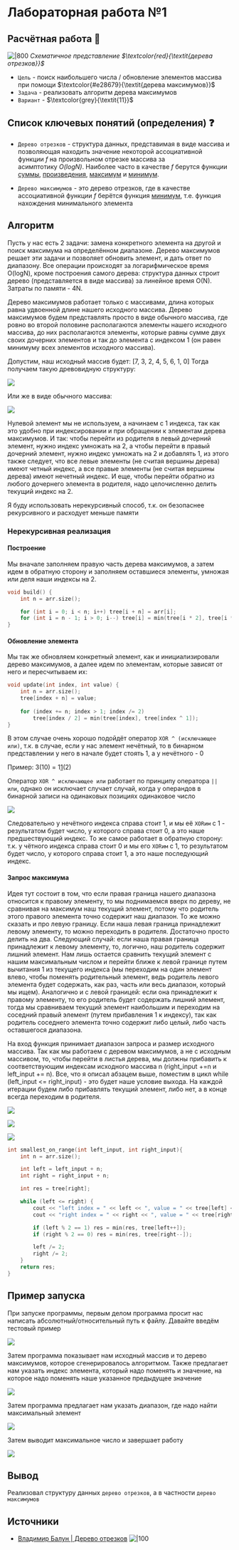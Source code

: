 # Лабораторная работа №1
## Расчётная работа 🔢

![|800](https://leetcode.com/articles/Figures/segtree_intro_3.png)
<em>Схематичное представление $\textcolor{red}{\textit{дерева отрезков}}$</em>

- `Цель` - поиск наибольшего числа / обновление элементов массива при помощи $\textcolor{#e28679}{\textit{дерева максимумов}}$
- `Задача` - реализовать алгоритм дерева максимумов
- `Вариант` - $\textcolor{grey}{\textit{11}}$

## Список ключевых понятий (определения) ❓
- `Дерево отрезков` - структура данных, представимая в виде массива и позволяющая находить значение некоторой ассоциативной функции _f_ на произвольном отрезке массива за асимптотику _O(logN)_. Наиболее часто в качестве _f_ берутся функции <ins>суммы</ins>, <ins>произведения</ins>, <ins>максимум</ins> и <ins>минимум</ins>.

- `Дерево максимумов` - это дерево отрезков, где в качестве ассоциативной функции _f_ берётся функция <ins>минимум</ins>, т.е. функция нахождения минимального элемента
## Алгоритм
 Пусть у нас есть 2 задачи: замена конкретного элемента на другой и  поиск максимума на определённом диапазоне. Дерево максимумов решает эти задачи и позволяет обновить элемент, и дать ответ по диапазону. Все операции происходят за логарифмическое время O(logN), кроме построения самого дерева: структура данных строит дерево (представляется в виде массива) за линейное время O(N). Затраты по памяти - 4N.
 
 Дерево максимумов работает только с массивами, длина которых равна удвоенной длине нашего исходного массива. Дерево максимумов будем представлять просто в виде обычного массива, где ровно во второй половине располагаются элементы нашего исходного массива, до них располагаются элементы, которые равны сумме двух своих дочерних элементов и так до элемента с индексом 1 (он равен минимуму всех элементов исходного массива). 
 
 Допустим, наш исходный массив будет: [7, 3, 2, 4, 5, 6, 1, 0]
 Тогда получаем такую древовидную структуру:
 
![](https://habrastorage.org/r/w1560/getpro/habr/upload_files/4d2/7c8/cbf/4d27c8cbf6d5d0d7fb180874db0da576.jpg)

Или же в виде обычного массива: 

![](https://habrastorage.org/r/w1560/getpro/habr/upload_files/bda/48e/6ba/bda48e6ba9fc43455b6255bbadbcd9b6.jpg)

Нулевой элемент мы не используем, а начинаем с 1 индекса, так как это удобно при индексировании и при обращении к элементам дерева максимумов. И так: чтобы перейти из родителя в левый дочерний элемент, нужно индекс умножать на 2, а чтобы перейти в правый дочерний элемент, нужно индекс умножать на 2 и добавлять 1, из этого также следует, что все левые элементы (не считая вершины дерева) имеют четный индекс, а все правые элементы (не считая вершины дерева) имеют нечетный индекс. И еще, чтобы перейти обратно из любого дочернего элемента в родителя, надо целочисленно делить текущий индекс на 2.

Я буду использовать нерекурсивный способ, т.к. он безопаснее рекурсивного и расходует меньше памяти

### Нерекурсивная реализация

#### Построение

Мы вначале заполняем правую часть дерева максимумов, а затем идем в обратную сторону и заполняем оставшиеся элементы, умножая или деля наши индексы на 2.

``` C++
void build() {
	int n = arr.size();

	for (int i = 0; i < n; i++) tree[i + n] = arr[i];
	for (int i = n - 1; i > 0; i--) tree[i] = min(tree[i * 2], tree[i * 2 + 1]);
}
```

#### Обновление элемента

Мы так же обновляем конкретный элемент, как и инициализировали дерево максимумов, а далее идем по элементам, которые зависят от него и пересчитываем их:

``` c++
void update(int index, int value) {
	int n = arr.size();
	tree[index + n] = value;
	
	for (index += n; index > 1; index /= 2)
		tree[index / 2] = min(tree[index], tree[index ^ 1]);
}
```
В этом случае очень хорошо подойдёт оператор `XOR ^ (исключающее или)`, т.к. в случае, если у нас элемент нечётный, то в бинарном представлении у него в начале будет стоять 1, а у нечётного - 0

Пример: 3(10) = 1<ins>1</ins>(2)

Оператор `XOR ^ исключающее или` работает по принципу оператора `|| или`, однако он исключает случает случай, когда у операндов в бинарной записи на одинаковых позициях одинаковое число

![](https://media.geeksforgeeks.org/wp-content/uploads/20200302135623/Untitled-Diagram561.jpg)

Следовательно у нечётного индекса справа стоит 1, и мы её `XORим` с 1 - результатом будет число, у которого справа стоит 0, а это наше предшествующий индекс. То же самое работает в обратную сторону: т.к. у чётного индекса справа стоит 0 и мы его `XORим` c 1, то результатом будет число, у которого справа стоит 1, а это наше последующий индекс.

#### Запрос максимума

Идея тут состоит в том, что если правая граница нашего диапазона относится к правому элементу, то мы поднимаемся вверх по дереву, не сравнивая на максимум наш текущий элемент, потому что родитель этого правого элемента точно содержит наш диапазон. То же можно сказать и про левую границу. Если наша левая граница принадлежит левому элементу, то можно переходить в родителя. Достаточно просто делить на два. Следующий случай: если наша правая граница принадлежит к левому элементу, то, логично, наш родитель содержит лишний элемент. Нам лишь остается сравнить текущий элемент с нашим максимальным числом и перейти ближе к левой границе путем вычитания 1 из текущего индекса (мы переходим на один элемент влево, чтобы поменять родительный элемент, ведь родитель левого элемента будет содержать, как раз, часть или весь диапазон, который мы ищем). Аналогично и с левой границей: если она принадлежит к правому элементу, то его родитель будет содержать лишний элемент, тогда мы сравниваем текущий элемент наибольшим и переходим на соседний правый элемент (путем прибавления 1 к индексу), так как родитель соседнего элемента точно содержит либо целый, либо часть оставшегося диапазона.

На вход функция принимает диапазон запроса и размер исходного массива. Так как мы работаем с деревом максимумов, а не с исходным массивом, то, чтобы перейти в листья дерева, мы должны прибавить к соответствующим индексам исходного массива n (right_input +=n и left_input += n). Все, что я описал абзацем выше, поместим в цикл while (left_input <= right_input) - это будет наше условие выхода. На каждой итерации будем либо прибавлять текущий элемент, либо нет, а в конце всегда переходим в родителя.

![](https://habrastorage.org/r/w1560/getpro/habr/upload_files/4f8/2f3/2c9/4f82f32c9411db4c0004e6ef5ba9f780.jpg)

![](https://habrastorage.org/r/w1560/getpro/habr/upload_files/88c/b21/d90/88cb21d900e0c2c46584b9d52ab66d14.jpg)

![](https://habrastorage.org/r/w1560/getpro/habr/upload_files/906/5d0/186/9065d01862cc5d53bef3005887cc11ae.jpg)

``` c++
int smallest_on_range(int left_input, int right_input){
	int n = arr.size();

	int left = left_input + n;
	int right = right_input + n;

	int res = tree[right];

	while (left <= right) {
		cout << "left index = " << left << ", value = " << tree[left] << '\n';
		cout << "right index = " << right << ", value = " << tree[right] << '\n';

		if (left % 2 == 1) res = min(res, tree[left++]);
		if (right % 2 == 0) res = min(res, tree[right--]);

		left /= 2; 
		right /= 2;
	}
	return res;
}
```

## Пример запуска
При запуске программы, первым делом программа просит нас написать абсолютный/относительный путь к файлу. Давайте введём тестовый пример

![](./screenshots/1.png)

Затем программа показывает нам исходный массив и то дерево максимумов, которое сгенерировалось алгоритмом. Также предлагает нам указать индекс элемента, который надо поменять и значение, на которое надо поменять наше указанное предыдущее значение

![](./screenshots/2.png)

Затем программа предлагает нам указать диапазон, где надо найти максимальный элемент

![](./screenshots/3.png)
 
 Затем выводит максимальное число и завершает работу
 
![](./screenshots/4.png)
## Вывод
 Реализовал структуру данных `дерево отрезков`, а в частности `дерево максимумов`
## Источники

 - [Владимир Балун | Дерево отрезков](https://youtu.be/LEkEPE_BKQY?si=3GBrjW2oWmSXc9qR)
	 ![|100](https://youtu.be/LEkEPE_BKQY?si=3GBrjW2oWmSXc9qR)